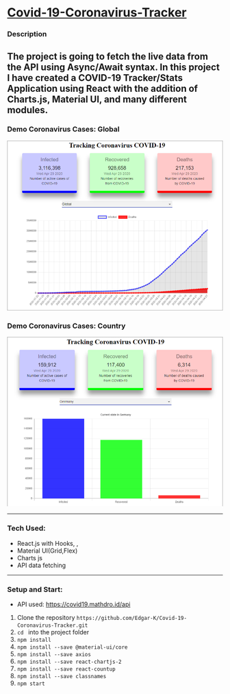 # [Covid-19-Coronavirus-Tracker](https://e-covid19-tracker.netlify.app)

### Description
The project is going to fetch the live data from the API using Async/Await syntax. In this project I have created a COVID-19 Tracker/Stats Application using React with the addition of Charts.js, Material UI, and many different modules.
-----

### Demo Coronavirus Cases: Global 
![DemoPicture](https://github.com/Edgar-K/Covid-19-Coronavirus-Tracker/blob/master/public/img/Demo1.png?raw=true)

### Demo Coronavirus Cases: Country
![DemoPicture2](https://github.com/Edgar-K/Covid-19-Coronavirus-Tracker/blob/master/public/img/Demo2.png?raw=true)

-----
### Tech Used:
* React.js with Hooks, , 
* Material UI(Grid,Flex)
* Charts js
* API data fetching

------
### Setup and Start:

* API used: https://covid19.mathdro.id/api

1. Clone the repository ```https://github.com/Edgar-K/Covid-19-Coronavirus-Tracker.git```
2. ```cd ``` into the project folder
3. ```npm install```
4. ```npm install --save @material-ui/core```
5. ```npm install --save axios```
6. ```npm install --save react-chartjs-2```
7. ```npm install --save react-countup ```
8. ```npm install --save classnames```
9. ```npm start```
